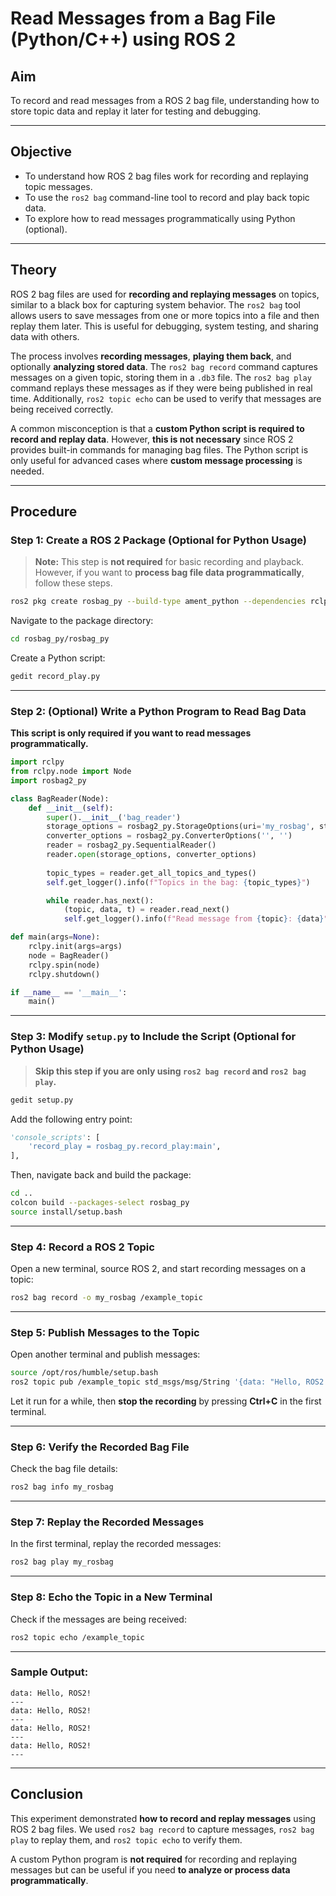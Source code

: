 
# **Read Messages from a Bag File (Python/C++) using ROS 2**

## **Aim**
To record and read messages from a ROS 2 bag file, understanding how to store topic data and replay it later for testing and debugging.

---

## **Objective**
- To understand how ROS 2 bag files work for recording and replaying topic messages.
- To use the `ros2 bag` command-line tool to record and play back topic data.
- To explore how to read messages programmatically using Python (optional).

---

## **Theory**
ROS 2 bag files are used for **recording and replaying messages** on topics, similar to a black box for capturing system behavior. The `ros2 bag` tool allows users to save messages from one or more topics into a file and then replay them later. This is useful for debugging, system testing, and sharing data with others.

The process involves **recording messages**, **playing them back**, and optionally **analyzing stored data**. The `ros2 bag record` command captures messages on a given topic, storing them in a `.db3` file. The `ros2 bag play` command replays these messages as if they were being published in real time. Additionally, `ros2 topic echo` can be used to verify that messages are being received correctly.

A common misconception is that a **custom Python script is required to record and replay data**. However, **this is not necessary** since ROS 2 provides built-in commands for managing bag files. The Python script is only useful for advanced cases where **custom message processing** is needed.

---

## **Procedure**

### **Step 1: Create a ROS 2 Package (Optional for Python Usage)**
> **Note:** This step is **not required** for basic recording and playback. However, if you want to **process bag file data programmatically**, follow these steps.

```bash
ros2 pkg create rosbag_py --build-type ament_python --dependencies rclpy rosbag2_py std_msgs
```

Navigate to the package directory:

```bash
cd rosbag_py/rosbag_py
```

Create a Python script:

```bash
gedit record_play.py
```

---

### **Step 2: (Optional) Write a Python Program to Read Bag Data**
**This script is only required if you want to read messages programmatically.**

```python
import rclpy
from rclpy.node import Node
import rosbag2_py

class BagReader(Node):
    def __init__(self):
        super().__init__('bag_reader')
        storage_options = rosbag2_py.StorageOptions(uri='my_rosbag', storage_id='sqlite3')
        converter_options = rosbag2_py.ConverterOptions('', '')
        reader = rosbag2_py.SequentialReader()
        reader.open(storage_options, converter_options)
        
        topic_types = reader.get_all_topics_and_types()
        self.get_logger().info(f"Topics in the bag: {topic_types}")

        while reader.has_next():
            (topic, data, t) = reader.read_next()
            self.get_logger().info(f"Read message from {topic}: {data}")

def main(args=None):
    rclpy.init(args=args)
    node = BagReader()
    rclpy.spin(node)
    rclpy.shutdown()

if __name__ == '__main__':
    main()
```

---

### **Step 3: Modify `setup.py` to Include the Script (Optional for Python Usage)**
> **Skip this step if you are only using `ros2 bag record` and `ros2 bag play`.**

```bash
gedit setup.py
```

Add the following entry point:

```python
'console_scripts': [
    'record_play = rosbag_py.record_play:main',
],
```

Then, navigate back and build the package:

```bash
cd ..
colcon build --packages-select rosbag_py
source install/setup.bash
```

---

### **Step 4: Record a ROS 2 Topic**
Open a new terminal, source ROS 2, and start recording messages on a topic:

```bash
ros2 bag record -o my_rosbag /example_topic
```

---

### **Step 5: Publish Messages to the Topic**
Open another terminal and publish messages:

```bash
source /opt/ros/humble/setup.bash
ros2 topic pub /example_topic std_msgs/msg/String '{data: "Hello, ROS2!"}' --rate 1
```

Let it run for a while, then **stop the recording** by pressing **Ctrl+C** in the first terminal.

---

### **Step 6: Verify the Recorded Bag File**
Check the bag file details:

```bash
ros2 bag info my_rosbag
```

---

### **Step 7: Replay the Recorded Messages**
In the first terminal, replay the recorded messages:

```bash
ros2 bag play my_rosbag
```

---

### **Step 8: Echo the Topic in a New Terminal**
Check if the messages are being received:

```bash
ros2 topic echo /example_topic
```

---

### **Sample Output:**
```
data: Hello, ROS2!
---
data: Hello, ROS2!
---
data: Hello, ROS2!
---
data: Hello, ROS2!
---
```

---

## **Conclusion**
This experiment demonstrated **how to record and replay messages** using ROS 2 bag files. We used `ros2 bag record` to capture messages, `ros2 bag play` to replay them, and `ros2 topic echo` to verify them.

A custom Python program is **not required** for recording and replaying messages but can be useful if you need **to analyze or process data programmatically**.
```
